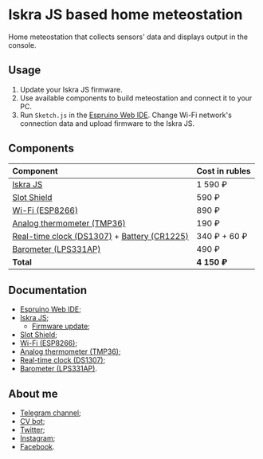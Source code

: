 # Iskra JS based home meteostation

Home meteostation that collects sensors' data and displays output in the console.

## Usage

1. Update your Iskra JS firmware.
2. Use available components to build meteostation and connect it to your PC.
3. Run `Sketch.js` in the [Espruino Web IDE](https://chrome.google.com/webstore/detail/espruino-web-ide/bleoifhkdalbjfbobjackfdifdneehpo). Change Wi-Fi network's connection data and upload firmware to the Iskra JS.

## Components
| Component                                                                                                                       |   Cost in rubles   |
|:--------------------------------------------------------------------------------------------------------------------------------|:-------------------|
| [Iskra JS](http://amperka.ru/product/iskra-js)                                                                                  | 1 590 ₽            |
| [Slot Shield](http://amperka.ru/product/arduino-troyka-slot-shield)                                                             | 590 ₽              |
| [Wi-Fi (ESP8266)](http://amperka.ru/product/troyka-wi-fi)                                                                       | 890 ₽              |
| [Analog thermometer (TMP36)](http://amperka.ru/product/troyka-temperature-sensor)                                               | 190 ₽              |
| [Real-time clock (DS1307)](http://amperka.ru/product/troyka-rtc) + [Battery (CR1225)](http://amperka.ru/product/battery-cr1225) | 340 ₽ + 60 ₽       |
| [Barometer (LPS331AP)](http://amperka.ru/product/troyka-barometer)                                                              | 490 ₽              |
| **Total**                                                                                                                       | **4 150 ₽**        |

## Documentation

- [Espruino Web IDE](http://wiki.amperka.ru/js:ide);
- [Iskra JS](http://wiki.amperka.ru/js:iskra_js);
  - [Firmware update](http://wiki.amperka.ru/js:ide#обновление_прошивки);
- [Slot Shield](http://wiki.amperka.ru/продукты:troyka-slot-shield);
- [Wi-Fi (ESP8266)](http://wiki.amperka.ru/js:wifi);
- [Analog thermometer (TMP36)](http://wiki.amperka.ru/js:thermometer);
- [Real-time clock (DS1307)](http://wiki.amperka.ru/js:rtc);
- [Barometer (LPS331AP)](http://wiki.amperka.ru/js:barometer).

## About me
- [Telegram channel](http://t.me/semeonboboshko);
- [CV bot](http://t.me/BoboshkoRobot);
- [Twitter](http://twitter.com/semeonboboshko);
- [Instagram](http://instagram.com/boboshko);
- [Facebook](http://fb.me/onlysemeon).
